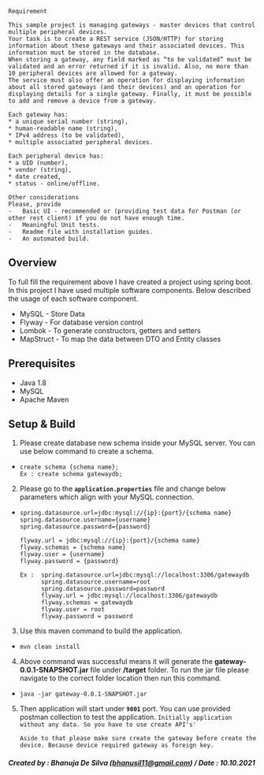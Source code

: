 ~~~~
Requirement

This sample project is managing gateways - master devices that control multiple peripheral devices.
Your task is to create a REST service (JSON/HTTP) for storing information about these gateways and their associated devices. This information must be stored in the database.
When storing a gateway, any field marked as “to be validated” must be validated and an error returned if it is invalid. Also, no more than 10 peripheral devices are allowed for a gateway.
The service must also offer an operation for displaying information about all stored gateways (and their devices) and an operation for displaying details for a single gateway. Finally, it must be possible to add and remove a device from a gateway.

Each gateway has:
* a unique serial number (string),
* human-readable name (string),
* IPv4 address (to be validated),
* multiple associated peripheral devices.

Each peripheral device has:
* a UID (number),
* vendor (string),
* date created,
* status - online/offline.

Other considerations
Please, provide
-	Basic UI - recommended or (providing test data for Postman (or other rest client) if you do not have enough time.
-	Meaningful Unit tests.
-	Readme file with installation guides.
-	An automated build.
~~~~

## Overview
To full fill the requirement above I have created a project using spring boot. In this project I have used multiple 
software components. Below described the usage of each software component. 
* MySQL - Store Data
* Flyway - For database version control
* Lombok - To generate constructors, getters and setters
* MapStruct - To map the data between DTO and Entity classes

## Prerequisites
* Java 1.8
* MySQL
* Apache Maven

## Setup & Build
1. Please create database new schema inside your MySQL server. You can use below command to create a schema.
*     create schema {schema name};
      Ex : create schema gatewaydb;

2. Please go to the **`application.properties`** file and change below parameters which align with your MySQL 
   connection.
*     spring.datasource.url=jdbc:mysql://{ip}:{port}/{schema name}
      spring.datasource.username={username}
      spring.datasource.password={password}

      flyway.url = jdbc:mysql://{ip}:{port}/{schema name}
      flyway.schemas = {schema name} 
      flyway.user = {username}
      flyway.password = {password}

      Ex :  spring.datasource.url=jdbc:mysql://localhost:3306/gatewaydb
            spring.datasource.username=root
            spring.datasource.password=password
            flyway.url = jdbc:mysql://localhost:3306/gatewaydb
            flyway.schemas = gatewaydb
            flyway.user = root
            flyway.password = password

3. Use this maven command to build the application.
*     mvn clean install

4. Above command was successful means it will generate the **gateway-0.0.1-SNAPSHOT.jar** file under **/target** folder. To run the jar file please 
   navigate to the correct folder location then run this command. 
*     java -jar gateway-0.0.1-SNAPSHOT.jar

5. Then application will start under **`9001`** port. You can use provided postman collection to test the 
   application. `Initially application without any data. So you have to use create API's'`
   
    `Aside to that please make sure create the gateway before create the device. Because device required gateway as
    foreign key.`

#### _Created by : Bhanuja De Silva (bhanusil11@gmail.com) / Date : 10.10.2021_
